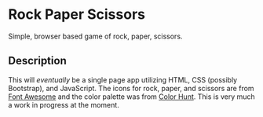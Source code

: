 # Rock Paper Scissors
Simple, browser based game of rock, paper, scissors.

## Description
This will *eventually* be a single page app utilizing HTML, CSS (possibly Bootstrap), and JavaScript.  The icons for rock, paper, and scissors are from [Font Awesome](https://fontawesome.com) and the color palette was from [Color Hunt](https://colorhunt.co).  This is very much a work in progress at the moment.
